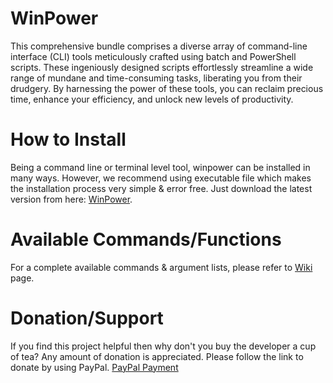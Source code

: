 # WinPower
This comprehensive bundle comprises a diverse array of command-line interface (CLI) tools meticulously
crafted using batch and PowerShell scripts. These ingeniously designed scripts effortlessly streamline
a wide range of mundane and time-consuming tasks, liberating you from their drudgery. By harnessing the
power of these tools, you can reclaim precious time, enhance your efficiency, and unlock new levels of 
productivity.

# How to Install
Being a command line or terminal level tool, winpower can be installed in many ways. However, we recommend
using executable file which makes the installation process very simple & error free.
Just download the latest version from here: [WinPower](https://github.com/csabdulahad/winpower/download).

# Available Commands/Functions
For a complete available commands & argument lists, please refer to [Wiki](https://github.com/csabdulahad/winpower/wiki) page. 

# Donation/Support
If you find this project helpful then why don't you buy the developer a cup of tea? Any amount of donation is appreciated. Please follow the link to donate by using PayPal.
[PayPal Payment](https://paypal.me/rootdata21?country.x=GB&locale.x=en_GB)
